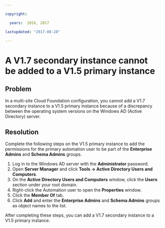 ```yaml
---

copyright:

  years:  2016, 2017

lastupdated: "2017-08-28"

---
```


# A V1.7 secondary instance cannot be added to a V1.5 primary instance

## Problem
In a multi-site Cloud Foundation configuration, you cannot add a V1.7 secondary instance to a V1.5 primary instance because of a discrepancy between the operating system versions on the Windows AD (Active Directory) server.

## Resolution
Complete the following steps on the V1.5 primary instance to add the permissions for the primary automation user to be part of the **Enterprise Admins** and **Schema Admins** groups.

1. Log in to the Windows AD server with the **Administrator** password.
2. Open **Server Manager** and click **Tools -> Active Directory Users and Computers**.
4. On the **Active Directory Users and Computers** window, click the **Users** section under your root domain.
5. Right-click the Automation user to open the **Properties** window.
6. Click the **Member Of** tab.
7. Click **Add** and enter the **Enterprise Admins** and **Schema Admins** groups as object names to the list.  

After completing these steps, you can add a V1.7 secondary instance to a V1.5 primary instance.
